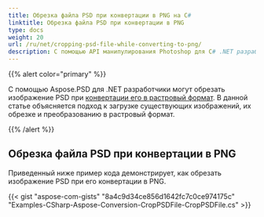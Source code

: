 ```yaml
---
title: Обрезка файла PSD при конвертации в PNG на C#
linktitle: Обрезка файла PSD при конвертации в PNG
type: docs
weight: 20
url: /ru/net/cropping-psd-file-while-converting-to-png/
description: С помощью API манипулирования Photoshop для C# .NET разработчики могут обрезать изображение PSD при конвертации его в растровый формат. В этой статье объясняется, как это можно сделать с помощью примеров кода.
---
```


{{% alert color="primary" %}} 

С помощью Aspose.PSD для .NET разработчики могут обрезать изображение PSD при [конвертации его в растровый формат](/psd/ru/net/converting-psd-image-to-raster-format/). В данной статье объясняется подход к загрузке существующих изображений, их обрезке и преобразованию в растровый формат.

{{% /alert %}} 
## **Обрезка файла PSD при конвертации в PNG**
Приведенный ниже пример кода демонстрирует, как обрезать изображение PSD при его конвертации в PNG.


{{< gist "aspose-com-gists" "8a4c9d34ce856d1642fc7c0ce974175c" "Examples-CSharp-Aspose-Conversion-CropPSDFile-CropPSDFile.cs" >}}
